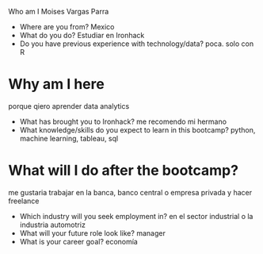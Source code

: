 Who am I
Moises Vargas Parra
* Where are you from?
Mexico
* What do you do?
Estudiar en Ironhack
* Do you have previous experience with technology/data?
poca. solo con R
# Why am I here
porque qiero aprender data analytics
* What has brought you to Ironhack?
me recomendo mi hermano
* What knowledge/skills do you expect to learn in this bootcamp?
python, machine learning, tableau, sql
# What will I do after the bootcamp?
me gustaria trabajar en la banca, banco central o empresa privada y hacer freelance
* Which industry will you seek employment in? en el sector industrial o la industria automotriz
* What will your future role look like? manager
* What is your career goal? economía 

